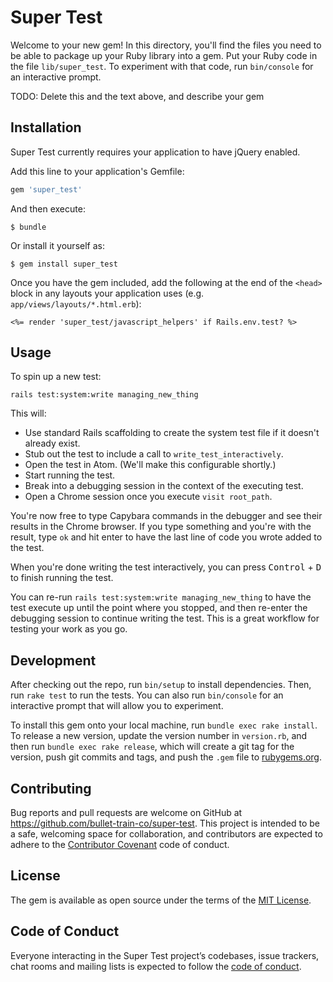 # Super Test

Welcome to your new gem! In this directory, you'll find the files you need to be able to package up your Ruby library into a gem. Put your Ruby code in the file `lib/super_test`. To experiment with that code, run `bin/console` for an interactive prompt.

TODO: Delete this and the text above, and describe your gem

## Installation

Super Test currently requires your application to have jQuery enabled.

Add this line to your application's Gemfile:

```ruby
gem 'super_test'
```

And then execute:

    $ bundle

Or install it yourself as:

    $ gem install super_test

Once you have the gem included, add the following at the end of the `<head>` block in any layouts your application uses (e.g. `app/views/layouts/*.html.erb`):

```
<%= render 'super_test/javascript_helpers' if Rails.env.test? %>
```

## Usage

To spin up a new test:

```
rails test:system:write managing_new_thing
```

This will:

 - Use standard Rails scaffolding to create the system test file if it doesn't already exist.
 - Stub out the test to include a call to `write_test_interactively`.
 - Open the test in Atom. (We'll make this configurable shortly.)
 - Start running the test.
 - Break into a debugging session in the context of the executing test.
 - Open a Chrome session once you execute `visit root_path`.

You're now free to type Capybara commands in the debugger and see their results in the Chrome browser. If you type something and you're with the result, type `ok` and hit enter to have the last line of code you wrote added to the test.

When you're done writing the test interactively, you can press <kbd>Control</kbd> + <kbd>D</kbd> to finish running the test.
    
You can re-run `rails test:system:write managing_new_thing` to have the test execute up until the point where you stopped, and then re-enter the debugging session to continue writing the test. This is a great workflow for testing your work as you go.

## Development

After checking out the repo, run `bin/setup` to install dependencies. Then, run `rake test` to run the tests. You can also run `bin/console` for an interactive prompt that will allow you to experiment.

To install this gem onto your local machine, run `bundle exec rake install`. To release a new version, update the version number in `version.rb`, and then run `bundle exec rake release`, which will create a git tag for the version, push git commits and tags, and push the `.gem` file to [rubygems.org](https://rubygems.org).

## Contributing

Bug reports and pull requests are welcome on GitHub at https://github.com/bullet-train-co/super-test. This project is intended to be a safe, welcoming space for collaboration, and contributors are expected to adhere to the [Contributor Covenant](http://contributor-covenant.org) code of conduct.

## License

The gem is available as open source under the terms of the [MIT License](https://opensource.org/licenses/MIT).

## Code of Conduct

Everyone interacting in the Super Test project’s codebases, issue trackers, chat rooms and mailing lists is expected to follow the [code of conduct](https://github.com/bullet-train-co/super-test/blob/master/CODE_OF_CONDUCT.md).

